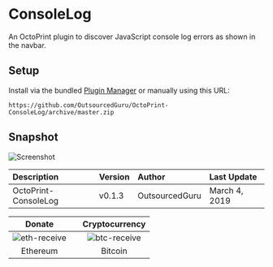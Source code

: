 # ConsoleLog

An OctoPrint plugin to discover JavaScript console log errors as shown in the navbar.

## Setup

Install via the bundled [Plugin Manager](https://github.com/foosel/OctoPrint/wiki/Plugin:-Plugin-Manager)
or manually using this URL:

    https://github.com/OutsourcedGuru/OctoPrint-ConsoleLog/archive/master.zip

## Snapshot

![Screenshot](https://user-images.githubusercontent.com/15971213/53746259-aac9b980-3e55-11e9-8f3a-9cfc52ed8ede.png)

|Description|Version|Author|Last Update|
|:---|:---|:---|:---|
|OctoPrint-ConsoleLog|v0.1.3|OutsourcedGuru|March 4, 2019|

|Donate||Cryptocurrency|
|:-----:|---|:--------:|
| ![eth-receive](https://user-images.githubusercontent.com/15971213/40564950-932d4d10-601f-11e8-90f0-459f8b32f01c.png) || ![btc-receive](https://user-images.githubusercontent.com/15971213/40564971-a2826002-601f-11e8-8d5e-eeb35ab53300.png) |
|Ethereum||Bitcoin|
